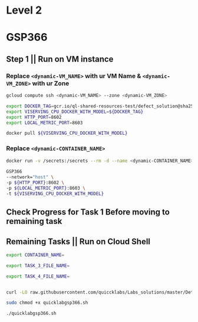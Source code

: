 # Level 2 
# GSP366

## Step 1 || Run on VM instance

### Replace ```<dynamic-VM_NAME>``` with ur VM Name & ```<dynamic-VM_ZONE>``` with ur Zone
```bash
gcloud compute ssh <dynamic-VM_NAME> --zone <dynamic-VM_ZONE>
```
```bash
export DOCKER_TAG=gcr.io/ql-shared-resources-test/defect_solution@sha256:776fd8c65304ac017f5b9a986a1b8189695b7abbff6aa0e4ef693c46c7122f4c
export VISERVING_CPU_DOCKER_WITH_MODEL=${DOCKER_TAG}
export HTTP_PORT=8602
export LOCAL_METRIC_PORT=8603
```
```bash
docker pull ${VISERVING_CPU_DOCKER_WITH_MODEL}
```
### Replace ```<dynamic-CONTAINER_NAME>``` 
```bash
docker run -v /secrets:/secrets --rm -d --name <dynamic-CONTAINER_NAME> \
 
GSP366
--network="host" \
-p ${HTTP_PORT}:8602 \
-p ${LOCAL_METRIC_PORT}:8603 \
-t ${VISERVING_CPU_DOCKER_WITH_MODEL}
```

## Check Progress for Task 1 Before moving to remaining task
## Remaining Tasks || Run on Cloud Shell
```bash
export CONTAINER_NAME=
```
```bash
export TASK_3_FILE_NAME=
```
```bash
export TASK_4_FILE_NAME=
```
```bash

curl -LO raw.githubusercontent.com/quiccklabs/Labs_solutions/master/Detect%20Manufacturing%20Defects%20using%20Visual%20Inspection%20AI%20Challenge%20Lab/quicklabgsp366.sh

sudo chmod +x quicklabgsp366.sh

./quicklabgsp366.sh


```